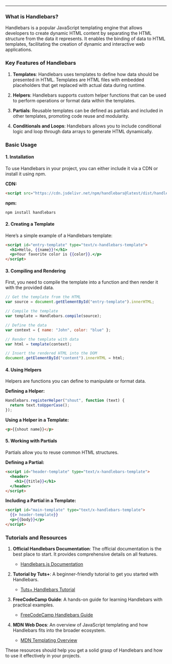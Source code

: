 ---

### What is Handlebars?

Handlebars is a popular JavaScript templating engine that allows developers to create dynamic HTML content by separating the HTML structure from the data it represents. It enables the binding of data to HTML templates, facilitating the creation of dynamic and interactive web applications.

### Key Features of Handlebars

1. **Templates**: Handlebars uses templates to define how data should be presented in HTML. Templates are HTML files with embedded placeholders that get replaced with actual data during runtime.

2. **Helpers**: Handlebars supports custom helper functions that can be used to perform operations or format data within the templates.

3. **Partials**: Reusable templates can be defined as partials and included in other templates, promoting code reuse and modularity.

4. **Conditionals and Loops**: Handlebars allows you to include conditional logic and loop through data arrays to generate HTML dynamically.

### Basic Usage

#### 1. Installation

To use Handlebars in your project, you can either include it via a CDN or install it using npm.

**CDN:**

```html
<script src="https://cdn.jsdelivr.net/npm/handlebars@latest/dist/handlebars.min.js"></script>
```

**npm:**

```bash
npm install handlebars
```

#### 2. Creating a Template

Here’s a simple example of a Handlebars template:

```html
<script id="entry-template" type="text/x-handlebars-template">
  <h1>Hello, {{name}}!</h1>
  <p>Your favorite color is {{color}}.</p>
</script>
```

#### 3. Compiling and Rendering

First, you need to compile the template into a function and then render it with the provided data.

```javascript
// Get the template from the HTML
var source = document.getElementById("entry-template").innerHTML;

// Compile the template
var template = Handlebars.compile(source);

// Define the data
var context = { name: "John", color: "blue" };

// Render the template with data
var html = template(context);

// Insert the rendered HTML into the DOM
document.getElementById("content").innerHTML = html;
```

#### 4. Using Helpers

Helpers are functions you can define to manipulate or format data.

**Defining a Helper:**

```javascript
Handlebars.registerHelper("shout", function (text) {
  return text.toUpperCase();
});
```

**Using a Helper in a Template:**

```html
<p>{{shout name}}</p>
```

#### 5. Working with Partials

Partials allow you to reuse common HTML structures.

**Defining a Partial:**

```html
<script id="header-template" type="text/x-handlebars-template">
  <header>
    <h1>{{title}}</h1>
  </header>
</script>
```

**Including a Partial in a Template:**

```html
<script id="main-template" type="text/x-handlebars-template">
  {{> header-template}}
  <p>{{body}}</p>
</script>
```

### Tutorials and Resources

1. **Official Handlebars Documentation**: The official documentation is the best place to start. It provides comprehensive details on all features.

   - [Handlebars.js Documentation](https://handlebarsjs.com/)

2. **Tutorial by Tuts+**: A beginner-friendly tutorial to get you started with Handlebars.

   - [Tuts+ Handlebars Tutorial](https://code.tutsplus.com/an-introduction-to-handlebars--net-27761t)

3. **FreeCodeCamp Guide**: A hands-on guide for learning Handlebars with practical examples.

   - [FreeCodeCamp Handlebars Guide](https://www.freecodecamp.org/news/javascript-event-handlers//)

4. **MDN Web Docs**: An overview of JavaScript templating and how Handlebars fits into the broader ecosystem.
   - [MDN Templating Overview](https://developer.mozilla.org/en-US/docs/Learn/JavaScript/Client-side_web_APIs/Introduction)

These resources should help you get a solid grasp of Handlebars and how to use it effectively in your projects.
